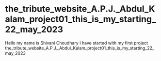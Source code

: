# the_tribute_website_A.P.J._Abdul_Kalam_project01_this_is_my_starting_22_may_2023
Hello my name is Shivani Choudhary I have started with my first project the_tribute_website_A.P.J._Abdul_Kalam_project01_this_is_my_starting_22_may_2023
